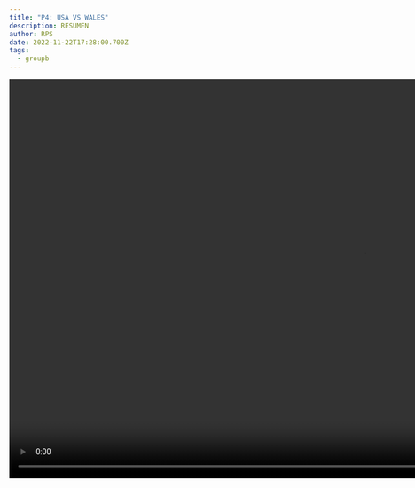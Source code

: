 ```yaml
---
title: "P4: USA VS WALES"
description: RESUMEN
author: RPS
date: 2022-11-22T17:28:00.700Z
tags:
  - groupb
---
```

<video id="vid1" class="video-js" controls autoplay preload="auto" height="720" width="1280">
  <source src="https://www.dropbox.com/s/4221rlt37onfbn8/20221121_usavswal_es-mx.mp4?raw=1">
</video>